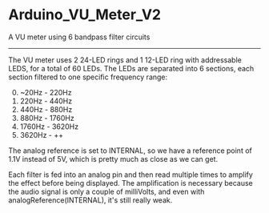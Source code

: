 # Arduino_VU_Meter_V2
A VU meter using 6 bandpass filter circuits

---
The VU meter uses 2 24-LED rings and 1 12-LED ring with addressable LEDS, for a total of 60 LEDs. The LEDs are separated into 6 sections, each section filtered to one specific frequency range:

0. ~20Hz - 220Hz
1. 220Hz - 440Hz
2. 440Hz - 880Hz
3. 880Hz - 1760Hz
4. 1760Hz - 3620Hz
5. 3620Hz - ++
 
The analog reference is set to INTERNAL, so we have a reference point of 1.1V instead of 5V, which is pretty much as close as we can get.

Each filter is fed into an analog pin and then read multiple times to amplify the effect before being displayed.
The amplification is necessary because the audio signal is only a couple of milliVolts, and even with analogReference(INTERNAL), it's still really weak.
